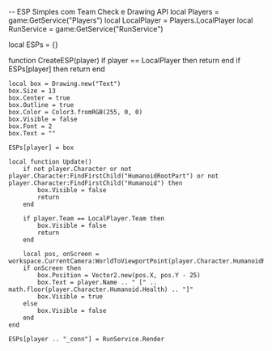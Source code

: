 -- ESP Simples com Team Check e Drawing API
local Players = game:GetService("Players")
local LocalPlayer = Players.LocalPlayer
local RunService = game:GetService("RunService")

local ESPs = {}

function CreateESP(player)
    if player == LocalPlayer then return end
    if ESPs[player] then return end

    local box = Drawing.new("Text")
    box.Size = 13
    box.Center = true
    box.Outline = true
    box.Color = Color3.fromRGB(255, 0, 0)
    box.Visible = false
    box.Font = 2
    box.Text = ""

    ESPs[player] = box

    local function Update()
        if not player.Character or not player.Character:FindFirstChild("HumanoidRootPart") or not player.Character:FindFirstChild("Humanoid") then
            box.Visible = false
            return
        end

        if player.Team == LocalPlayer.Team then
            box.Visible = false
            return
        end

        local pos, onScreen = workspace.CurrentCamera:WorldToViewportPoint(player.Character.HumanoidRootPart.Position)
        if onScreen then
            box.Position = Vector2.new(pos.X, pos.Y - 25)
            box.Text = player.Name .. " [" .. math.floor(player.Character.Humanoid.Health) .. "]"
            box.Visible = true
        else
            box.Visible = false
        end
    end

    ESPs[player .. "_conn"] = RunService.Render
